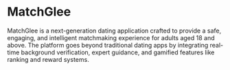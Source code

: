 # MatchGlee
MatchGlee is a next-generation dating application crafted to provide a safe, engaging, and intelligent matchmaking experience for adults aged 18 and above. The platform goes beyond traditional dating apps by integrating real-time background verification, expert guidance, and gamified features like ranking and reward systems. 
